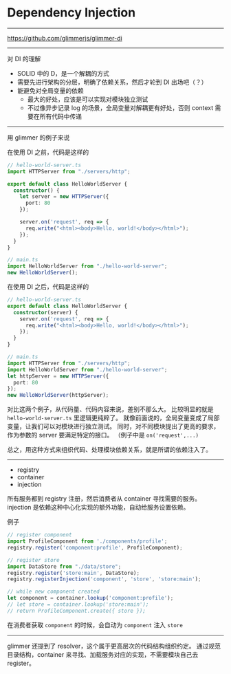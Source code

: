 # Dependency Injection

---

https://github.com/glimmerjs/glimmer-di

---

对 DI 的理解
- SOLID 中的 D，是一个解耦的方式
- 需要先进行架构的分层，明确了依赖关系，然后才轮到 DI 出场吧（？）
- 能避免对全局变量的依赖
    - 最大的好处，应该是可以实现对模块独立测试
    - 不过像异步记录 log 的场景，全局变量对解耦更有好处，否则 context 需要在所有代码中传递

---

用 glimmer 的例子来说

在使用 DI 之前，代码是这样的

```typescript
// hello-world-server.ts
import HTTPServer from "./servers/http";

export default class HelloWorldServer {
  constructor() {
    let server = new HTTPServer({
      port: 80
    });

    server.on('request', req => {
      req.write("<html><body>Hello, world!</body></html>");
    });
  }
}

// main.ts
import HelloWorldServer from "./hello-world-server";
new HelloWorldServer();
```

在使用 DI 之后，代码是这样的

```typescript
// hello-world-server.ts
export default class HelloWorldServer {
  constructor(server) {
    server.on('request', req => {
      req.write("<html><body>Hello, world!</body></html>");
    });
  }
}

// main.ts
import HTTPServer from "./servers/http";
import HelloWorldServer from "./hello-world-server";
let httpServer = new HTTPServer({
  port: 80
});
new HelloWorldServer(httpServer);
```

对比这两个例子，从代码量、代码内容来说，差别不那么大。
比较明显的就是 `hello-world-server.ts` 里逻辑更纯粹了。
就像前面说的，全局变量变成了局部变量，让我们可以对模块进行独立测试。
同时，对不同模块提出了更高的要求，作为参数的 server 要满足特定的接口。
（例子中是 `on('request',...)`

总之，用这种方式来组织代码、处理模块依赖关系，就是所谓的依赖注入了。

---

- registry
- container
- injection

所有服务都到 registry 注册，然后消费者从 container 寻找需要的服务。
injection 是依赖这种中心化实现的额外功能，自动给服务设置依赖。

例子

```typescript
// register component
import ProfileComponent from './components/profile';
registry.register('component:profile', ProfileComponent);

// register store
import DataStore from "./data/store";
registry.register('store:main', DataStore);
registry.registerInjection('component', 'store', 'store:main');

// while new component created
let component = container.lookup('component:profile');
// let store = container.lookup('store:main');
// return ProfileComponent.create({ store });
```

在消费者获取 `component` 的时候，会自动为 `component` 注入 `store`

---

glimmer 还提到了 resolver，这个属于更高层次的代码结构组织约定。
通过规范目录结构，container 来寻找、加载服务对应的实现，不需要模块自己去 register。
